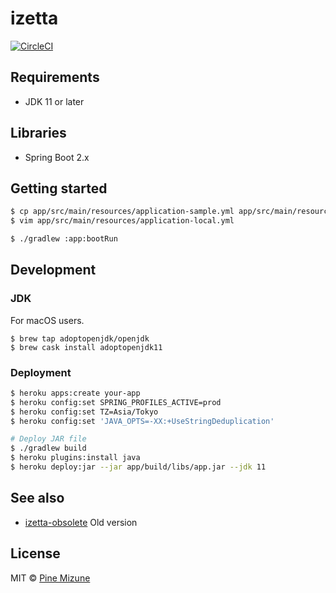 # izetta
[![CircleCI](https://circleci.com/gh/pine/izetta/tree/master.svg?style=shield)](https://circleci.com/gh/pine/izetta/tree/master)

## Requirements

- JDK 11 or later

## Libraries

- Spring Boot 2.x

## Getting started

```sh
$ cp app/src/main/resources/application-sample.yml app/src/main/resources/application-local.yml
$ vim app/src/main/resources/application-local.yml

$ ./gradlew :app:bootRun
```

## Development
### JDK
For macOS users.

```
$ brew tap adoptopenjdk/openjdk
$ brew cask install adoptopenjdk11
```

### Deployment

```sh
$ heroku apps:create your-app
$ heroku config:set SPRING_PROFILES_ACTIVE=prod
$ heroku config:set TZ=Asia/Tokyo
$ heroku config:set 'JAVA_OPTS=-XX:+UseStringDeduplication'

# Deploy JAR file
$ ./gradlew build
$ heroku plugins:install java
$ heroku deploy:jar --jar app/build/libs/app.jar --jdk 11
```

## See also

- [izetta-obsolete](https://github.com/pine/izetta-obsolete) Old version

## License
MIT &copy; [Pine Mizune](https://profile.pine.moe/)
